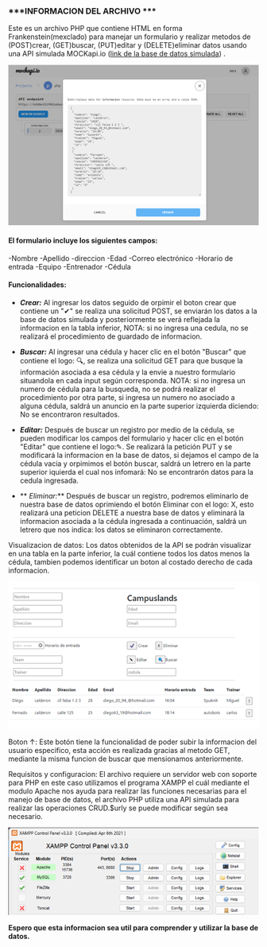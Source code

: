 ### ***INFORMACION DEL ARCHIVO ***

Este es un archivo PHP que contiene HTML en forma Frankenstein(mexclado) para manejar un formulario y realizar metodos de  (POST)crear, (GET)buscar, (PUT)editar y (DELETE)eliminar datos usando una API simulada MOCKapi.io ([link de la base de datos simulada](https://mockapi.io/projects/6480e391f061e6ec4d49fed9)) .

![1686525420318](image/README/1686525420318.png)

#### **El formulario incluye los siguientes campos:**

-Nombre
-Apellido
-direccion
-Edad
-Correo electrónico
-Horario de entrada
-Equipo
-Entrenador
-Cédula

#### Funcionalidades:

* ***Crear:***
  Al ingresar los datos seguido de orpimir el boton crear que contiene un "✔" se realiza una solicitud POST, se enviarán los datos a la base de datos simulada y posteriormente se verá reflejada la informacion en la tabla inferior, NOTA: si no ingresa una cedula, no se realizará el procedimiento de guardado de informacion.
* ***Buscar:***
  Al ingresar una cédula y hacer clic en el botón "Buscar" que contiene el logo: 🔍,  se realiza una solicitud GET  para que busque la información asociada a esa cédula y la envie a nuestro formulario situandola en cada input según corresponda. NOTA: si no ingresa un numero de cédula para la busqueda, no se podrá realizar el procedimiento por otra parte, si ingresa un numero no asociado a alguna cédula, saldrá un anuncio en la parte superior izquierda diciendo: No se encontraron resultados.

* ***Editar:***
  Después de buscar un registro por medio de la cédula, se pueden modificar los campos del formulario y hacer clic en el botón "Editar" que contiene el logo:✎. Se realizará la petición PUT y se modificará la informacion en la base de datos, si dejamos el campo de la cédula vacia y orpimimos el botón buscar, saldrá un letrero en la parte superior iquierda el cual nos infomará: No se encontrarón datos para la cedula ingresada.

* ** *Eliminar:***
  Después de buscar un registro, podremos eliminarlo de nuestra base de datos oprimiendo el botón Eliminar con el logo: X, esto realizará una peticion DELETE a nuestra base de datos y eliminará la informacion asociada a la cédula ingresada a continuación, saldrá un letrero que nos indica: los datos se eliminaron correctamente.

Visualizacion de datos:
Los datos obtenidos de la API se podrán visualizar en una tabla en la parte inferior, la cuál contiene todos los datos menos la cédula, tambien podemos identificar un boton al costado derecho de cada informacion.

![1686525333625](image/README/1686525333625.png)

Boton ↑:  Este botón tiene la funcionalidad de poder subir la informacion del usuario especifico, esta acción es realizada gracias al metodo GET, mediante la misma funcion de buscar que mensionamos anteriormente.

Requisitos y configuracion:
El archivo requiere un servidor web con soporte para PHP en este caso utilizamos el programa XAMPP el cuál mediante el modulo Apache nos ayuda para realizar las funciones necesarias para el manejo de base de datos, el archivo PHP utiliza una API simulada para realizar las operaciones CRUD.$urly se puede modificar según sea necesario.

![1686525551757](image/README/1686525551757.png)

**Espero que esta informacion sea util para comprender y utilizar la base de datos.**
